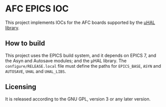 # AFC EPICS IOC

This project implements IOCs for the AFC boards supported by the [μHAL
library](https://github.com/lnls-dig/uhal).

## How to build

This project uses the EPICS build system, and it depends on EPICS 7, and the
Asyn and Autosave modules; and the μHAL library. The `configure/RELEASE.local`
file must define the paths for `EPICS_BASE`, `ASYN` and `AUTOSAVE`, `UHAL` and
`UHAL_LIBS`.

## Licensing

It is released according to the GNU GPL, version 3 or any later version.
